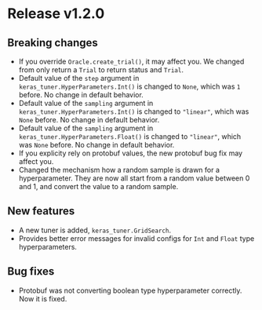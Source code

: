 # Release v1.2.0

## Breaking changes
* If you override `Oracle.create_trial()`, it may affect you. We changed from
  only return a `Trial` to return status and `Trial`.
* Default value of the `step` argument in `keras_tuner.HyperParameters.Int()` is
  changed to `None`, which was `1` before. No change in default behavior.
* Default value of the `sampling` argument in
  `keras_tuner.HyperParameters.Int()` is changed to `"linear"`, which was `None`
  before. No change in default behavior.
* Default value of the `sampling` argument in
  `keras_tuner.HyperParameters.Float()` is changed to `"linear"`, which was
  `None` before. No change in default behavior.
* If you explicity rely on protobuf values, the new protobuf bug fix may affect you.
* Changed the mechanism how a random sample is drawn for a hyperparameter. They
  are now all start from a random value between 0 and 1, and convert the value
  to a random sample.
## New features
* A new tuner is added, `keras_tuner.GridSearch`.
* Provides better error messages for invalid configs for `Int` and `Float` type
  hyperparameters.
## Bug fixes
* Protobuf was not converting boolean type hyperparameter correctly. Now it is
  fixed.
